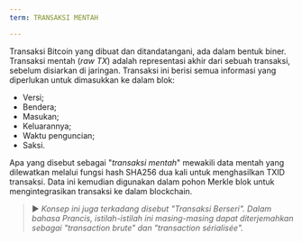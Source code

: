 ```yaml
---
term: TRANSAKSI MENTAH

---
```

Transaksi Bitcoin yang dibuat dan ditandatangani, ada dalam bentuk biner. Transaksi mentah (*raw TX*) adalah representasi akhir dari sebuah transaksi, sebelum disiarkan di jaringan. Transaksi ini berisi semua informasi yang diperlukan untuk dimasukkan ke dalam blok:


- Versi;
- Bendera;
- Masukan;
- Keluarannya;
- Waktu penguncian;
- Saksi.

Apa yang disebut sebagai "*transaksi mentah*" mewakili data mentah yang dilewatkan melalui fungsi hash SHA256 dua kali untuk menghasilkan TXID transaksi. Data ini kemudian digunakan dalam pohon Merkle blok untuk mengintegrasikan transaksi ke dalam blockchain.

> ► *Konsep ini juga terkadang disebut "Transaksi Berseri". Dalam bahasa Prancis, istilah-istilah ini masing-masing dapat diterjemahkan sebagai "transaction brute" dan "transaction sérialisée".*